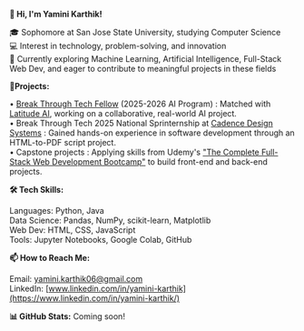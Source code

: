 **👋 Hi, I'm Yamini Karthik!**

🎓 Sophomore at San Jose State University, studying Computer Science<br>
💻 Interest in technology, problem-solving, and innovation<br>
🔭 Currently exploring Machine Learning, Artificial Intelligence, Full-Stack Web Dev, and eager to contribute to meaningful projects in these fields<br>

🎯**Projects:** 

• [Break Through Tech Fellow](https://www.breakthroughtech.org/) (2025-2026 AI Program) : Matched with [Latitude AI](https://lat.ai/), working on a collaborative, real-world AI project.<br>
• Break Through Tech 2025 National Sprinternship at [Cadence Design Systems](https://www.cadence.com/en_US/home.html) : Gained hands-on experience in software development through an HTML-to-PDF script project.<br>
• Capstone projects : Applying skills from Udemy's ["The Complete Full-Stack Web Development Bootcamp"](https://www.udemy.com/course/the-complete-web-development-bootcamp/) to build front-end and back-end projects.<br>

**🛠 Tech Skills:**

Languages: Python, Java<br>
Data Science: Pandas, NumPy, scikit-learn, Matplotlib<br>
Web Dev: HTML, CSS, JavaScript<br>
Tools: Jupyter Notebooks, Google Colab, GitHub<br>

**📫 How to Reach Me:**

Email: yamini.karthik06@gmail.com<br>
LinkedIn: [www.linkedin.com/in/yamini-karthik](https://www.linkedin.com/in/yamini-karthik/)<br>

**📊 GitHub Stats:** Coming soon!
